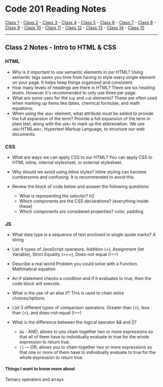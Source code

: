# Code 201 Reading Notes

[Class 1](https://melanie-johnston.github.io/reading-notes/201/class1) -
[Class 2](https://melanie-johnston.github.io/reading-notes/201/class2) -
[Class 3](https://melanie-johnston.github.io/reading-notes/201/class3) -
[Class 4](https://melanie-johnston.github.io/reading-notes/201/class4) -
[Class 5](https://melanie-johnston.github.io/reading-notes/201/class5) -
[Class 6](https://melanie-johnston.github.io/reading-notes/201/class6) -
[Class 7](https://melanie-johnston.github.io/reading-notes/201/class7) -
[Class 8](https://melanie-johnston.github.io/reading-notes/201/class8) -
[Class 9](https://melanie-johnston.github.io/reading-notes/201/class9) -
[Class 10](https://melanie-johnston.github.io/reading-notes/201/class10) -
[Class 11](https://melanie-johnston.github.io/reading-notes/201/class11) -
[Class 12](https://melanie-johnston.github.io/reading-notes/201/class12) -
[Class 13](https://melanie-johnston.github.io/reading-notes/201/class13) -
[Class 14](https://melanie-johnston.github.io/reading-notes/201/class14) -
[Class 15](https://melanie-johnston.github.io/reading-notes/201/class15)


---

## Class 2 Notes - Intro to HTML & CSS


### HTML

- Why is it important to use semantic elements in our HTML? Using semantic tags saves you time from having to style every single element on your page. It helps keep things organized and consistent. 
- How many levels of headings are there in HTML? There are six heading levels. However it's recommended to only use three per page. 
- What are some uses for the `sup` and `sub` elements? These are often used when marking up items like dates, chemical formulae, and math equations. 
- When using the `abbr` element, what attribute must be added to provide the full expansion of the term? Provide a full expansion of the term in plain text, along with the `abbr` to mark up the abbreviation. 
    We use `abbr`HTML`abbr`, Hypertext Markup Language, to structure our web documents.



### CSS

- What are ways we can apply CSS to our HTML? You can apply CSS to HTML inline, internal stylesheet, or external stylesheet. 
- Why should we avoid using inline styles? Inline styling can become cumbersome and confusing. It is recommended to avoid this. 

- Review the block of code below and answer the following questions:
  - What is representing the selector? h2
  - Which components are the CSS declarations? {everything inside these}
  - Which components are considered properties? color, padding

### JS

- What data type is a sequence of text enclosed in single quote marks? A string
- List 4 types of JavaScript operators. Addition (+), Assignment (let Variable), Strict Equality (===), Does-not-equal (!==)
- Describe a real world Problem you could solve with a Function. Mathmatical equation



- An if statement checks a condition and if it evaluates to true, then the code block will execute.
- What is the use of an else if? This is used to chain extra choices/options.
- List 3 different types of comparison operators. Greater than (>), less than (<), and does-not-equal (!==)
- What is the difference between the logical operator && and ||? 
  - `&&` - AND; allows to you chain together two or more expressions so that all of them have to individually evaluate to true for the whole expression to return true.
  - `||` — OR; allows you to chain together two or more expressions so that one or more of them have to individually evaluate to true for the whole expression to return true.

#### Things I want to know more about
Ternary operators and arrays

